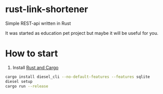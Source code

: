 # rust-link-shortener
Simple REST-api written in Rust

It was started as education pet project but maybe it will be useful for you.


# How to start

1. Install [Rust and Cargo](https://doc.rust-lang.org/cargo/getting-started/installation.html)

```bash
cargo install diesel_cli --no-default-features --features sqlite
diesel setup
cargo run --release
```

